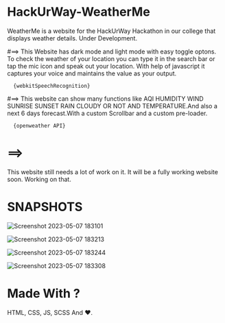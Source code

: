 # HackUrWay-WeatherMe
WeatherMe is a website for the HackUrWay Hackathon in our college that displays weather details. Under Development.

#==> 
This Website has dark mode and light mode with easy toggle optons. To check the weather of your location you can type it in the search bar or tap the mic icon and speak out your location. With help of javascript it captures your voice and maintains the value as your output.
      
      {webkitSpeechRecognition}

#==> 
This website can show many functions like AQI HUMIDITY WIND SUNRISE SUNSET RAIN CLOUDY OR NOT AND TEMPERATURE.And also a next 6 days forecast.With a custom Scrollbar and a custom pre-loader.
    
      {openweather API}

# ==> 
This website still needs a lot of work on it. It will be a fully working website soon. Working on that.

# SNAPSHOTS

![Screenshot 2023-05-07 183101](https://user-images.githubusercontent.com/121813676/236679633-fa890df4-f2b6-4f71-8e36-cd2f80760899.png)

![Screenshot 2023-05-07 183213](https://user-images.githubusercontent.com/121813676/236679648-1a2b032e-7aa6-4d4d-8d33-170086964b7c.png)

![Screenshot 2023-05-07 183244](https://user-images.githubusercontent.com/121813676/236679657-03471b5d-cc46-4a04-8148-10d6112aae8d.png)

![Screenshot 2023-05-07 183308](https://user-images.githubusercontent.com/121813676/236679665-b8159cdc-46dd-425c-95c3-3c47735b908f.png)

# Made With ?

HTML, CSS, JS, SCSS And ❤️.
